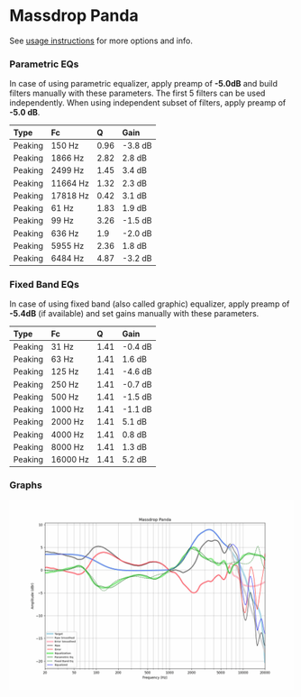 # Massdrop Panda
See [usage instructions](https://github.com/jaakkopasanen/AutoEq#usage) for more options and info.

### Parametric EQs
In case of using parametric equalizer, apply preamp of **-5.0dB** and build filters manually
with these parameters. The first 5 filters can be used independently.
When using independent subset of filters, apply preamp of **-5.0 dB**.

| Type    | Fc       |    Q | Gain    |
|:--------|:---------|:-----|:--------|
| Peaking | 150 Hz   | 0.96 | -3.8 dB |
| Peaking | 1866 Hz  | 2.82 | 2.8 dB  |
| Peaking | 2499 Hz  | 1.45 | 3.4 dB  |
| Peaking | 11664 Hz | 1.32 | 2.3 dB  |
| Peaking | 17818 Hz | 0.42 | 3.1 dB  |
| Peaking | 61 Hz    | 1.83 | 1.9 dB  |
| Peaking | 99 Hz    | 3.26 | -1.5 dB |
| Peaking | 636 Hz   | 1.9  | -2.0 dB |
| Peaking | 5955 Hz  | 2.36 | 1.8 dB  |
| Peaking | 6484 Hz  | 4.87 | -3.2 dB |

### Fixed Band EQs
In case of using fixed band (also called graphic) equalizer, apply preamp of **-5.4dB**
(if available) and set gains manually with these parameters.

| Type    | Fc       |    Q | Gain    |
|:--------|:---------|:-----|:--------|
| Peaking | 31 Hz    | 1.41 | -0.4 dB |
| Peaking | 63 Hz    | 1.41 | 1.6 dB  |
| Peaking | 125 Hz   | 1.41 | -4.6 dB |
| Peaking | 250 Hz   | 1.41 | -0.7 dB |
| Peaking | 500 Hz   | 1.41 | -1.5 dB |
| Peaking | 1000 Hz  | 1.41 | -1.1 dB |
| Peaking | 2000 Hz  | 1.41 | 5.1 dB  |
| Peaking | 4000 Hz  | 1.41 | 0.8 dB  |
| Peaking | 8000 Hz  | 1.41 | 1.3 dB  |
| Peaking | 16000 Hz | 1.41 | 5.2 dB  |

### Graphs
![](./Massdrop%20Panda.png)
